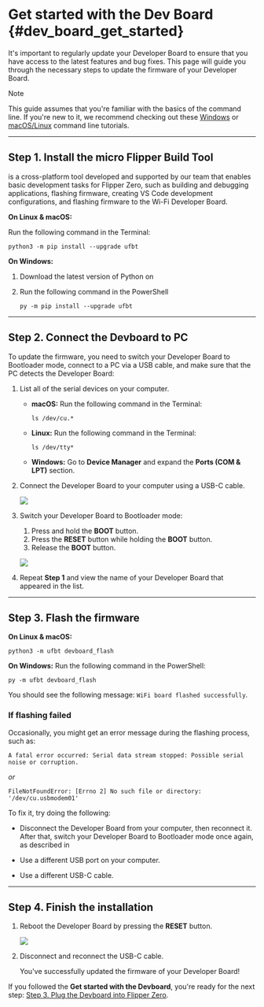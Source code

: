 # Get started with the Dev Board {#dev_board_get_started}

It's important to regularly update your Developer Board to ensure that you have access to the latest features and bug fixes. This page will guide you through the necessary steps to update the firmware of your Developer Board.

> [!note]
> This guide assumes that you're familiar with the basics of the command line. If you're new to it, we recommend checking out these [Windows](https://learn.microsoft.com/en-us/powershell/scripting/learn/ps101/01-getting-started?view=powershell-7.4) or [macOS/Linux](https://ubuntu.com/tutorials/command-line-for-beginners#1-overview) command line tutorials.

***

## Step 1. Install the micro Flipper Build Tool

 is a cross-platform tool developed and supported by our team that enables basic development tasks for Flipper Zero, such as building and debugging applications, flashing firmware, creating VS Code development configurations, and flashing firmware to the Wi-Fi Developer Board.

**On Linux & macOS:**

Run the following command in the Terminal:

```
python3 -m pip install --upgrade ufbt
```

**On Windows:**

1. Download the latest version of Python on 
2. Run the following command in the PowerShell

    ```
    py -m pip install --upgrade ufbt
    ```

***

## Step 2. Connect the Devboard to PC

To update the firmware, you need to switch your Developer Board to Bootloader mode, connect to a PC via a USB cable, and make sure that the PC detects the Developer Board:

1. List all of the serial devices on your computer.

    - **macOS:** Run the following command in the Terminal:

        ```
        ls /dev/cu.*
        ```

    - **Linux:** Run the following command in the Terminal:

        ```
        ls /dev/tty*
        ```

    - **Windows:** Go to **Device Manager** and expand the **Ports (COM & LPT)** section.

2. Connect the Developer Board to your computer using a USB-C cable.

    ![](https://cdn.flipperzero.one/Flipper_Zero_Wi-Fi_devboard_update_wired_connection.jpg)

3. Switch your Developer Board to Bootloader mode:

    1. Press and hold the **BOOT** button.
    2. Press the **RESET** button while holding the **BOOT** button.
    3. Release the **BOOT** button.

    ![](https://cdn.flipperzero.one/Flipper_Zero_Wi-Fi_devboard_reboot_to_bootloader.png)

4. Repeat **Step 1** and view the name of your Developer Board that appeared in the list.

***

## Step 3. Flash the firmware

**On Linux & macOS:**

```
python3 -m ufbt devboard_flash
```

**On Windows:** Run the following command in the PowerShell:

```
py -m ufbt devboard_flash
```

You should see the following message: `WiFi board flashed successfully`.

### If flashing failed

Occasionally, you might get an error message during the flashing process, such as:

```
A fatal error occurred: Serial data stream stopped: Possible serial noise or corruption.
```

*or*

```
FileNotFoundError: [Errno 2] No such file or directory: '/dev/cu.usbmodem01'
```

To fix it, try doing the following:

- Disconnect the Developer Board from your computer, then reconnect it. After that, switch your Developer Board to Bootloader mode once again, as described in 

- Use a different USB port on your computer.

- Use a different USB-C cable.

***

## Step 4. Finish the installation

1. Reboot the Developer Board by pressing the **RESET** button.

    ![](https://cdn.flipperzero.one/Flipper_Zero_Wi-Fi_devboard_reboot_after_flashing.jpg)

2. Disconnect and reconnect the USB-C cable.

    You've successfully updated the firmware of your Developer Board!

If you followed the **Get started with the Devboard**, you're ready for the next step: [Step 3. Plug the Devboard into Flipper Zero](./Get%20started%20with%20the%20Dev%20Board.md#step-3).

